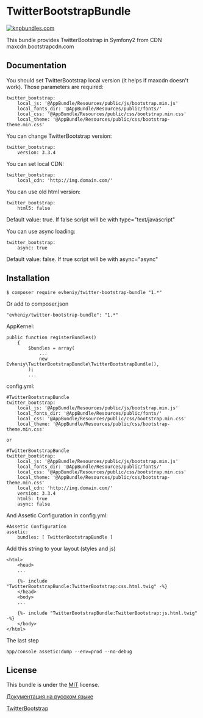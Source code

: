 TwitterBootstrapBundle
=================

[![knpbundles.com](http://knpbundles.com/evheniy/TwitterBootstrapBundle/badge)](http://knpbundles.com/evheniy/TwitterBootstrapBundle)

This bundle provides TwitterBootstrap in Symfony2 from CDN maxcdn.bootstrapcdn.com

Documentation
-------------

You should set TwitterBootstrap local version (it helps if maxcdn doesn't work).
Those parameters are required:

    twitter_bootstrap:
        local_js: '@AppBundle/Resources/public/js/bootstrap.min.js'
        local_fonts_dir: '@AppBundle/Resources/public/fonts/'
        local_css: '@AppBundle/Resources/public/css/bootstrap.min.css'
        local_theme: '@AppBundle/Resources/public/css/bootstrap-theme.min.css'



You can change TwitterBootstrap version:

    twitter_bootstrap:
        version: 3.3.4

You can set local CDN:

    twitter_bootstrap:
        local_cdn: 'http://img.domain.com/'


You can use old html version:

    twitter_bootstrap:
        html5: false

Default value: true. If false script will be with type="text/javascript"

You can use async loading:

    twitter_bootstrap:
        async: true

Default value: false. If true script will be with async="async"

Installation
------------

    $ composer require evheniy/twitter-bootstrap-bundle "1.*"

Or add to composer.json

    "evheniy/twitter-bootstrap-bundle": "1.*"

AppKernel:

    public function registerBundles()
        {
            $bundles = array(
                ...
                new Evheniy\TwitterBootstrapBundle\TwitterBootstrapBundle(),
            );
            ...

config.yml:

    #TwitterBootstrapBundle
    twitter_bootstrap:
        local_js: '@AppBundle/Resources/public/js/bootstrap.min.js'
        local_fonts_dir: '@AppBundle/Resources/public/fonts/'
        local_css: '@AppBundle/Resources/public/css/bootstrap.min.css'
        local_theme: '@AppBundle/Resources/public/css/bootstrap-theme.min.css'

    or

    #TwitterBootstrapBundle
    twitter_bootstrap:
        local_js: '@AppBundle/Resources/public/js/bootstrap.min.js'
        local_fonts_dir: '@AppBundle/Resources/public/fonts/'
        local_css: '@AppBundle/Resources/public/css/bootstrap.min.css'
        local_theme: '@AppBundle/Resources/public/css/bootstrap-theme.min.css'
        local_cdn: 'http://img.domain.com/'
        version: 3.3.4
        html5: true
        async: false

And Assetic Configuration in config.yml:

    #Assetic Configuration
    assetic:
        bundles: [ TwitterBootstrapBundle ]

Add this string to your layout (styles and js)

    <html>
        <head>
        ...

        {%- include "TwitterBootstrapBundle:TwitterBootstrap:css.html.twig" -%}
        </head>
        <body>
        ...

        {%- include "TwitterBootstrapBundle:TwitterBootstrap:js.html.twig" -%}
        </body>
    </html>
The last step

    app/console assetic:dump --env=prod --no-debug

License
-------

This bundle is under the [MIT][3] license.

[Документация на русском языке][1]

[TwitterBootstrap][2]

[1]:  http://makedev.org/articles/symfony/bundles/twitter_bootstrap_bundle.html
[2]:  http://getbootstrap.com/
[3]:  https://github.com/evheniy/TwitterBootstrapBundle/blob/master/Resources/meta/LICENSE
